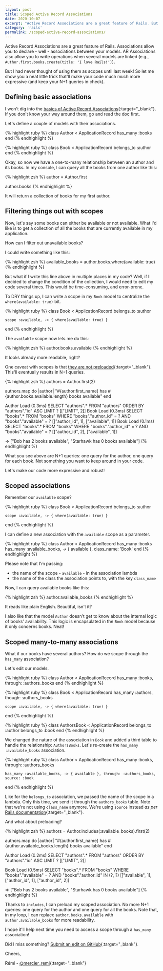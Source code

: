 ```yaml
---
layout: post
title: Scoped Active Record Associations
date: 2020-10-07
excerpt: "Active Record Associations are a great feature of Rails. But I had never thought of using them as scopes until last week! So let me show you a neat little trick that'll make your code much much more expressive (and keep your N+1 queries in check)."
category: 'rails'
permalink: /scoped-active-record-associations/
---
```


Active Record Associations are a great feature of Rails. Associations allow you to declare - well - associations between your models. AR Associations also allow you to write operations when several models are linked (e.g., `Author.first.books.create(title: 'I love Rails!')`).

But I had never thought of using them as scopes until last week! So let me show you a neat little trick that'll make your code much much more expressive (and keep your N+1 queries in check).

## Defining basic associations

I won't dig into the [basics of Active Record Associations](https://guides.rubyonrails.org/association_basics.html){:target="\_blank"}. If you don't know your way around them, go and read the doc first.

Let's define a couple of models with their associations.

{% highlight ruby %}
  class Author < ApplicationRecord
    has_many :books
  end
{% endhighlight %}

{% highlight ruby %}
  class Book < ApplicationRecord
    belongs_to :author
  end
{% endhighlight %}

Okay, so now we have a one-to-many relationship between an author and its books. In my console, I can query all the books from one author like this:

{% highlight zsh %}
  author = Author.first

  author.books
{% endhighlight %}

It will return a collection of books for my first author.

## Filtering things out with scopes

Now, let's say some books can either be available or not available. What I'd like is to get a collection of all the books that are currently available in my application.

How can I filter out unavailable books?

I could write something like this:

{% highlight zsh %}
  available_books = author.books.where(available: true)
{% endhighlight %}

But what if I write this line above in multiple places in my code? Well, if I decided to change the condition of the collection, I would need to edit my code several times. This would be time-consuming, and error-prone.

To DRY things up, I can write a scope in my `Book` model to centralize the `where(available: true)` bit.

{% highlight ruby %}
  class Book < ApplicationRecord
    belongs_to :author

    scope :available, -> { where(available: true) }
  end
{% endhighlight %}

The `available` scope now lets me do this:

{% highlight zsh %}
  author.books.available
{% endhighlight %}

It looks already more readable, right?

One caveat with scopes is that [they are not preloaded](https://www.justinweiss.com/articles/how-to-preload-rails-scopes/){:target="\_blank"}. This'll eventually results in N+1 queries.

{% highlight zsh %}
  authors = Author.first(2)

  authors.map do |author|
    "#{author.first_name} has #{author.books.available.length} books available"
  end

  Author Load (0.3ms)  SELECT "authors".* FROM "authors" ORDER BY "authors"."id" ASC LIMIT ?  [["LIMIT", 2]]
  Book Load (0.3ms)  SELECT "books".* FROM "books" WHERE "books"."author_id" = ? AND "books"."available" = ?  [["author_id", 1], ["available", 1]]
  Book Load (0.1ms)  SELECT "books".* FROM "books" WHERE "books"."author_id" = ? AND "books"."available" = ?  [["author_id", 2], ["available", 1]]

  => ["Bob has 2 books available", "Starhawk has 0 books available"]
{% endhighlight %}

What you see above are N+1 queries: one query for the author, one query for each book. Not something you want to keep around in your code.

Let's make our code more expressive and robust!

## Scoped associations

Remember our `available` scope?

{% highlight ruby %}
  class Book < ApplicationRecord
    belongs_to :author

    scope :available, -> { where(available: true) }
  end
{% endhighlight %}

I can define a new association with the `available` scope as a parameter.

{% highlight ruby %}
  class Author < ApplicationRecord
    has_many :books
    has_many :available_books, -> { available }, class_name: 'Book'
  end
{% endhighlight %}

Please note that I'm passing:
- the name of the scope - `available` - in the association lambda
- the name of the class the association points to, with the key `class_name`

Now, I can query available books like this:

{% highlight zsh %}
  author.available_books
{% endhighlight %}

It reads like plain English. Beautiful, isn't it?

I also like that the model `Author` doesn't get to know about the internal logic of books' availability. This logic is encapsulated in the `Book` model because it only concerns books. Neat!

## Scoped many-to-many associations

What if our books have several authors? How do we scope through the `has_many` association?

Let's edit our models.

{% highlight ruby %}
  class Author < ApplicationRecord
    has_many :books, through: :authors_books
  end
{% endhighlight %}

{% highlight ruby %}
  class Book < ApplicationRecord
    has_many :authors, though: :authors_books

    scope :available, -> { where(available: true) }
  end
{% endhighlight %}

{% highlight ruby %}
  class AuthorsBook < ApplicationRecord
    belongs_to :author
    belongs_to :book
  end
{% endhighlight %}

We changed the nature of the association in `Book` and added a third table to handle the relationship: `AuthorsBooks`. Let's re-create the `has_many :available_books` association.

{% highlight ruby %}
  class Author < ApplicationRecord
    has_many :books, through: :authors_books

    has_many :available_books, -> { available }, through: :authors_books, source: :book
  end
{% endhighlight %}

Like for the  `belongs_to` association, we passed the name of the scope in a lambda. Only this time, we send it through the `authors_books` table. Note that we're not using `class_name` anymore. We're using `source` instead *as per* [Rails documentation](https://guides.rubyonrails.org/association_basics.html#options-for-has-many-source){:target="\_blank"}.

And what about preloading?

{% highlight zsh %}
  authors = Author.includes(:available_books).first(2)

  authors.map do |author|
    "#{author.first_name} has #{author.available_books.length} books available"
  end

  Author Load (0.2ms)  SELECT "authors".* FROM "authors" ORDER BY "authors"."id" ASC LIMIT ?  [["LIMIT", 2]]

  Book Load (0.5ms)  SELECT "books".* FROM "books" WHERE "books"."available" = ? AND "books"."author_id" IN (?, ?)  [["available", 1], ["author_id", 1], ["author_id", 2]]

  => ["Bob has 2 books available", "Starhawk has 0 books available"]
{% endhighlight %}

Thanks to `includes`, I can preload my scoped association. No more N+1 queries: one query for the author and one query for all the books. Note that, in my loop, I can replace `author.books.available` with `author.available_books` for more readability.

I hope it'll help next time you need to access a scope through a `has_many` association!

Did I miss something? [Submit an edit on GitHub](https://github.com/merciremi/remicodes/issues/new){:target="\_blank"}.

Cheers,

Rémi - [@mercier_remi](https://twitter.com/mercier_remi){:target="\_blank"}
